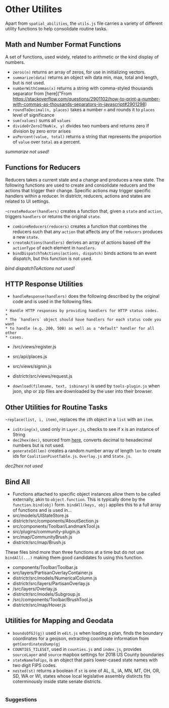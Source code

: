 # Other Utilites

Apart from `spatial_abilities`, the `utils.js` file carries a variety of
different utility functions to help consolidate routine tasks.

## Math and Number Format Functions

A set of functions, used widely, related to arithmetic or the kind
display of numbers.

- `zeros(n)` returns an array of zeros, for use in initializing vectors.
- `summarize(data)` returns an object wih data min, max, total and length, but is not used.
- `numberWithCommas(x)` returns a string with comma-styled thousands separator from [here]("From https://stackoverflow.com/questions/2901102/how-to-print-a-number-with-commas-as-thousands-separators-in-javascript#2901298)
- `roundToDecimal(n, places)` takes a number `n` and rounds it to `places` level of significance
- `sum(values)` sums all `values`
- `divideOrZeroIfNaN(x, y)` divides two numbers and returns zero if division by zero error arises
- `asPercent(value, total)` returns a string that represents the proportion of `value` over `total` as a percent. 

_summarize not used!_

## Functions for Reducers

Reducers takes a current state and a change and produces a new state. The following
functions are used to create and consolidate reducers and the actions that trigger
their change. Specific actions may trigger specific handlers within a reducer.
In districtr, reducers, actions and states are related to UI settings. 

-`createReducer(handlers)` creates a function that, given a `state` and `action`,
triggers `handlers` or returns the original `state`.
- `combineReducers(reducers)` creates a function that combines the reducers such that
any `action` that affects any of the `reducers` produces a new `state`. 
- `createActions(handlers)` derives an array of actions based off the `actionType` of
each element in `handlers`. 
- `bindDispatchToActions(actions, dispatch)` binds actions to an event dispatch, but this
function is not used. 

_bind dispatchToActions not used!_

## HTTP Response Utilities 

- `handleResponse(handlers)` does the following described by the original code
and is used in the following files. 
```
* Handle HTTP responses by providing handlers for HTTP status codes.
*
* The `handlers` object should have handlers for each status code you want
* to handle (e.g. 200, 500) as well as a "default" handler for all other
* cases.
```
  - /src/views/register.js 
  - src/api/places.js
  - src/views/signin.js 
  - districtr/src/views/request.js

- `download(filename, text, isbinary)` is used by `tools-plugin.js` when json, shp or
zip files are downloaded by the user into their browser. 

## Other Utilities for Routine Tasks

-`replace(list, i, item)`, replaces the `i`th object in a `list` with an `item`. 
- `isString(x)`, used only in `Layer.js`, checks to see if x is an instance of String
- `dec2hex(dec)`, sourced from [here](https://stackoverflow.com/questions/1349404/generate-random-string-characters-in-javascript), converts decimal to hexadecimal numbers but is
not used.
- `generateId(len)` creates a random number array of length `len` to create ids for
`CoalitionPivotTable.js`. `Overlay.js` and `State.js`. 


_dec2hex not used_

## Bind All
- Functions attached to specific object instances allow them to be called externally,
akin to `object.function`. This is typically done by the `function.bind(obj)` form.
`bindAll(keys, obj)` applies this to a full array of functions and is used in... 
- src/models/UIStateStore.js 
- districtr/src/components/AboutSection.js 
- src/components/Toolbar/LandmarkTool.js 
- src/plugins/community-plugin.js 
- src/map/CommunityBrush.js
- districtr/src/map/Brush.js 

These files bind more than three functions at a time but do not use `bindAll(...)`
making them good candidates fo using this function. 
- components/Toolbar/Toolbar.js
- src/layers/PartisanOverlayContainer.js 
- districtr/src/models/NumericalColumn.js 
- districtr/src/layers/PartisanOverlay.js 
- /src/layers/Overlay.js
- districtr/src/models/Subgroup.js 
- /src/components/Toolbar/BrushTool.js 
- districtr/src/map/Hover.js 

## Utilities for Mapping and Geodata

- `boundsOfGJ(gj)` used in `edit.js` when loading a plan, finds the boundary
coordinates for a geojson, extracting coordinate information from `getCoordinatesDump(gj` 
- `COUNTIES_TILESET`, used in `counties.js` and `index.js`, provides `sourceLayer` and
`source` mapbox settings for 2018 US County boundaries
- `stateNameToFips`, is an object that pairs lower-cased state names with two digit FIPS
codes. 
- `nested(st)` returns a boolean if `st` is one of AL, IL, IA, MN, MT, OH, OR, SD, WA
or WI, states whose local legislative assembly distircts fits coterminously inside state
senate districts.

# # 

### Suggestions
